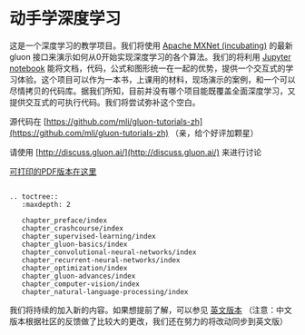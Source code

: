 # 动手学深度学习

这是一个深度学习的教学项目。我们将使用 [Apache MXNet (incubating)](https://github.com/apache/incubator-mxnet) 的最新 gluon 接口来演示如何从0开始实现深度学习的各个算法。我们的将利用 [Jupyter notebook](http://jupyter.org/) 能将文档，代码，公式和图形统一在一起的优势，提供一个交互式的学习体验。这个项目可以作为一本书，上课用的材料，现场演示的案例，和一个可以尽情拷贝的代码库。据我们所知，目前并没有哪个项目能既覆盖全面深度学习，又提供交互式的可执行代码。我们将尝试弥补这个空白。

源代码在 [https://github.com/mli/gluon-tutorials-zh](https://github.com/mli/gluon-tutorials-zh) （亲，给个好评加颗星）

请使用 [http://discuss.gluon.ai/](http://discuss.gluon.ai/) 来进行讨论

[可打印的PDF版本在这里](./gluon_tutorials_zh.pdf)

```eval_rst

.. toctree::
   :maxdepth: 2

   chapter_preface/index
   chapter_crashcourse/index
   chapter_supervised-learning/index
   chapter_gluon-basics/index
   chapter_convolutional-neural-networks/index
   chapter_recurrent-neural-networks/index
   chapter_optimization/index
   chapter_gluon-advances/index
   chapter_computer-vision/index
   chapter_natural-language-processing/index
```

我们将持续的加入新的内容。如果想提前了解，可以参见 [英文版本](http://gluon.mxnet.io/) （注意：中文版本根据社区的反馈做了比较大的更改，我们还在努力的将改动同步到英文版）
